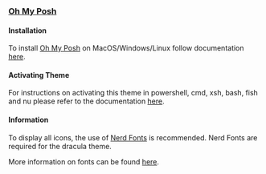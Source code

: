 ### [Oh My Posh](https://ohmyposh.dev)

#### Installation 

To install [Oh My Posh](https://ohmyposh.dev) on MacOS/Windows/Linux follow documentation [here](https://ohmyposh.dev/docs/windows).

#### Activating Theme 

For instructions on activating this theme in powershell, cmd, xsh, bash, fish and nu please refer to the documentation [here](https://ohmyposh.dev/docs/prompt). 

#### Information

To display all icons, the use of [Nerd Fonts](https://www.nerdfonts.com/) is recommended. Nerd Fonts are required for the dracula theme.

More information on fonts can be found [here](https://ohmyposh.dev/docs/config-fonts).
